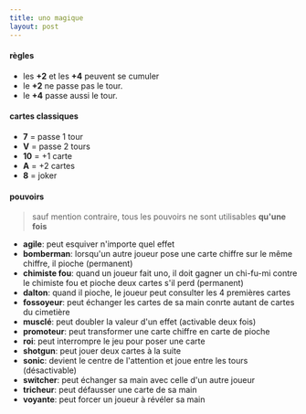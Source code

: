 ```yaml
---
title: uno magique
layout: post
---
```


#### règles

- les **+2** et les **+4** peuvent se cumuler
- le **+2** ne passe pas le tour.
- le **+4** passe aussi le tour.

#### cartes classiques

- **7** = passe 1 tour
- **V** = passe 2 tours
- **10** = +1 carte
- **A** = +2 cartes
- **8** = joker

#### pouvoirs

> sauf mention contraire, tous les pouvoirs ne sont utilisables **qu'une fois**

- **agile**: peut esquiver n'importe quel effet 
- **bomberman**: lorsqu'un autre joueur pose une carte chiffre sur le même chiffre, il pioche (permanent) 
- **chimiste fou**: quand un joueur fait uno, il doit gagner un chi-fu-mi contre le chimiste fou et pioche deux cartes s'il perd (permanent)
- **dalton**: quand il pioche, le joueur peut consulter les 4 premières cartes
- **fossoyeur**: peut échanger les cartes de sa main conrte autant de cartes du cimetière
- **musclé**: peut doubler la valeur d'un effet (activable deux fois)
- **promoteur**: peut transformer une carte chiffre en carte de pioche
- **roi**: peut interrompre le jeu pour poser une carte
- **shotgun**: peut jouer deux cartes à la suite
- **sonic**: devient le centre de l'attention et joue entre les tours (désactivable)
- **switcher**: peut échanger sa main avec celle d'un autre joueur
- **tricheur**: peut défausser une carte de sa main
- **voyante**: peut forcer un joueur à révéler sa main
